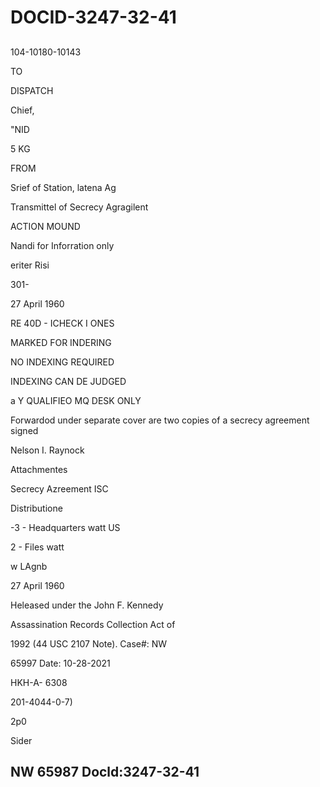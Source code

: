 # DOCID-3247-32-41

##
104-10180-10143

TO

DISPATCH

Chief,

"NID

5 KG

FROM

Srief of Station, latena Ag

Transmittel of Secrecy Agragilent

ACTION MOUND

Nandi for Inforration only

eriter Risi

301-

27 April 1960

RE 40D - ICHECK I ONES

MARKED FOR INDERING

NO INDEXING REQUIRED

INDEXING CAN DE JUDGED

a Y QUALIFIEO MQ DESK ONLY

Forwardod under separate cover are two copies of a secrecy agreement signed

Nelson I. Raynock

Attachmentes

Secrecy Azreement ISC

Distributione

-3 - Headquarters watt US

2 - Files watt

w LAgnb

27 April 1960

Heleased under the John F. Kennedy

Assassination Records Collection Act of

1992 (44 USC 2107 Note). Case#: NW

65997 Date: 10-28-2021

HKH-A- 6308

201-4044-0-7)

2p0

Sider

NW 65987 Docld:3247-32-41
---


